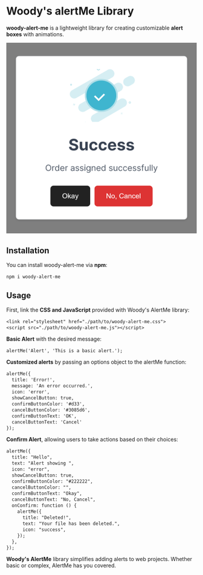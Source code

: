 # Woody's alertMe Library

**woody-alert-me** is a lightweight library for creating customizable **alert boxes** with animations.

![DEMO](./src/demo.png)

## Installation

You can install woody-alert-me via **npm**:

```
npm i woody-alert-me
```

## Usage

First, link the **CSS and JavaScript** provided with Woody's AlertMe library:
```
<link rel="stylesheet" href="./path/to/woody-alert-me.css">
<script src="./path/to/woody-alert-me.js"></script>
```

**Basic Alert** with the desired message:
```
alertMe('Alert', 'This is a basic alert.');
```

**Customized alerts** by passing an options object to the alertMe function:
```
alertMe({
  title: 'Error!',
  message: 'An error occurred.',
  icon: 'error',
  showCancelButton: true,
  confirmButtonColor: '#d33',
  cancelButtonColor: '#3085d6',
  confirmButtonText: 'OK',
  cancelButtonText: 'Cancel'
});
```

**Confirm Alert**, allowing users to take actions based on their choices:
```
alertMe({
  title: "Hello",
  text: "Alert showing ",
  icon: "error",
  showCancelButton: true,
  confirmButtonColor: "#222222",
  cancelButtonColor: "",
  confirmButtonText: "Okay",
  cancelButtonText: "No, Cancel",
  onConfirm: function () {
    alertMe({
      title: "Deleted!",
      text: "Your file has been deleted.",
      icon: "success",
    });
  },
});

```

**Woody's AlertMe** library simplifies adding alerts to web projects. Whether basic or complex, AlertMe has you covered.

